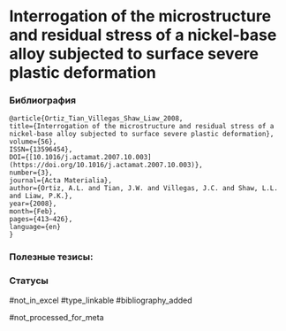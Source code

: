 # Interrogation of the microstructure and residual stress of a nickel-base alloy subjected to surface severe plastic deformation

### Библиография
```
@article{Ortiz_Tian_Villegas_Shaw_Liaw_2008,
title={Interrogation of the microstructure and residual stress of a nickel-base alloy subjected to surface severe plastic deformation},
volume={56},
ISSN={13596454},
DOI={[10.1016/j.actamat.2007.10.003](https://doi.org/10.1016/j.actamat.2007.10.003)},
number={3},
journal={Acta Materialia},
author={Ortiz, A.L. and Tian, J.W. and Villegas, J.C. and Shaw, L.L. and Liaw, P.K.},
year={2008},
month={Feb},
pages={413–426},
language={en}
}
```

### Полезные тезисы:

### Статусы
#not_in_excel 
#type_linkable 
#bibliography_added

#not_processed_for_meta
